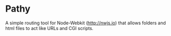 # Pathy
A simple routing tool for Node-Webkit (http://nwjs.io) that allows folders and html files to act like URLs and CGI scripts.
